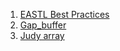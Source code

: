  1. [EASTL Best Practices](https://eastl.docsforge.com/master/best-practices/)
 2. [Gap_buffer](https://en.wikipedia.org/wiki/Gap_buffer)
 3. [Judy array](https://en.wikipedia.org/wiki/Judy_array)
